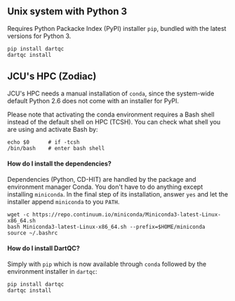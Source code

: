 ## Unix system with Python 3

Requires Python Packacke Index (PyPI) installer `pip`, bundled with the latest versions for Python 3.

```
pip install dartqc
dartqc install
```

## JCU's HPC (Zodiac)

JCU's HPC needs a manual installation of `conda`, since the system-wide default Python 2.6 does not come with an installer for PyPI.

Please note that activating the conda environment requires a Bash shell instead of the default shell on HPC (TCSH). You can check what shell you are using and activate Bash by:

```
echo $0      # if -tcsh
/bin/bash    # enter bash shell
 ```
 
#### How do I install the dependencies?

Dependencies (Python, CD-HIT) are handled by the package and environment manager Conda. You don't have to do anything except installing `miniconda`. In the final step of its installation, answer `yes` and let the installer append `miniconda` to you `PATH`.

```
wget -c https://repo.continuum.io/miniconda/Miniconda3-latest-Linux-x86_64.sh
bash Miniconda3-latest-Linux-x86_64.sh --prefix=$HOME/miniconda
source ~/.bashrc
```

#### How do I install DartQC?

Simply with `pip` which is now available through `conda` followed by the environment installer in `dartqc`:

```
pip install dartqc
dartqc install
```

